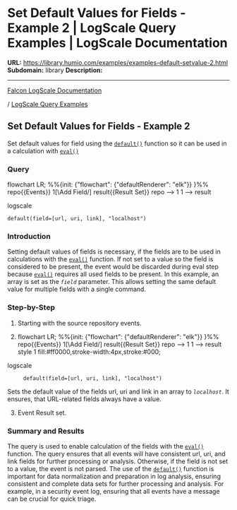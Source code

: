 # Set Default Values for Fields - Example 2 | LogScale Query Examples | LogScale Documentation

**URL:** https://library.humio.com/examples/examples-default-setvalue-2.html
**Subdomain:** library
**Description:** 

---

[Falcon LogScale Documentation](https://library.humio.com)

/ [LogScale Query Examples](examples.html)

## Set Default Values for Fields - Example 2

Set default values for field using the [`default()`](https://library.humio.com/data-analysis/functions-default.html) function so it can be used in a calculation with [`eval()`](https://library.humio.com/data-analysis/functions-eval.html)

### Query

flowchart LR; %%{init: {"flowchart": {"defaultRenderer": "elk"}} }%% repo{{Events}} 1[\Add Field/] result{{Result Set}} repo --> 1 1 --> result

logscale
    
    
    default(field=[url, uri, link], "localhost")

### Introduction

Setting default values of fields is necessary, if the fields are to be used in calculations with the [`eval()`](https://library.humio.com/data-analysis/functions-eval.html) function. If not set to a value so the field is considered to be present, the event would be discarded during eval step because [`eval()`](https://library.humio.com/data-analysis/functions-eval.html) requires all used fields to be present. In this example, an array is set as the _`field`_ parameter. This allows setting the same default value for multiple fields with a single command. 

### Step-by-Step

  1. Starting with the source repository events.

  2. flowchart LR; %%{init: {"flowchart": {"defaultRenderer": "elk"}} }%% repo{{Events}} 1[\Add Field/] result{{Result Set}} repo --> 1 1 --> result style 1 fill:#ff0000,stroke-width:4px,stroke:#000;

logscale
         
         default(field=[url, uri, link], "localhost")

Sets the default value of the fields url, uri and link in an array to _`localhost`_. It ensures, that URL-related fields always have a value. 

  3. Event Result set.




### Summary and Results

The query is used to enable calculation of the fields with the [`eval()`](https://library.humio.com/data-analysis/functions-eval.html) function. The query ensures that all events will have consistent url, uri, and link fields for further processing or analysis. Otherwise, if the field is not set to a value, the event is not parsed. The use of the [`default()`](https://library.humio.com/data-analysis/functions-default.html) function is important for data normalization and preparation in log analysis, ensuring consistent and complete data sets for further processing and analysis. For example, in a security event log, ensuring that all events have a message can be crucial for quick triage.
